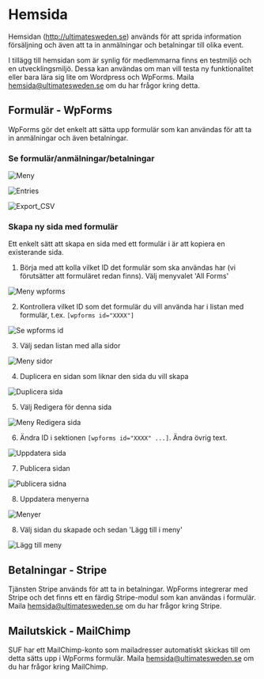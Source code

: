 # Hemsida

Hemsidan (http://ultimatesweden.se) används för att sprida information försäljning och även att ta in anmälningar och betalningar till olika event.

I tillägg till hemsidan som är synlig för medlemmarna finns en testmiljö och en utvecklingsmiljö. Dessa kan användas om man vill testa
ny funktionalitet eller bara lära sig lite om Wordpress och WpForms. Maila hemsida@ultimatesweden.se om du har frågor kring detta.


## Formulär - WpForms

WpForms gör det enkelt att sätta upp formulär som kan användas för att ta in anmälningar och även betalningar.


### Se formulär/anmälningar/betalningar


![Meny](./media/WpForms/Meny.png "Meny")

![Entries](./media/WpForms/Entries.png "Entries")

![Export_CSV](./media/WpForms/Export_CSV.png "Export_CSV")


### Skapa ny sida med formulär

Ett enkelt sätt att skapa en sida med ett formulär i är att kopiera en existerande sida.

1. Börja med att kolla vilket ID det formulär som ska användas har (vi förutsätter att formuläret redan finns). Välj menyvalet 'All Forms'

![Meny wpforms](./media/WpForms/meny-wpforms.png "Meny wpfroms")

2. Kontrollera vilket ID som det formulär du vill använda har i listan med formulär, t.ex. ```[wpforms id="XXXX"]```

![Se wpforms id](./media/WpForms/se-wpforms-id.png "Se wpforms id")

3. Välj sedan listan med alla sidor

![Meny sidor](./media/WpForms/meny-sidor.png "Meny sidor")

4. Duplicera en sidan som liknar den sida du vill skapa

![Duplicera sida](./media/WpForms/duplicera-sida.png "Duplicera sida")

5. Välj Redigera för denna sida

![Meny Redigera sida](./media/WpForms/redigera-sida.png "Meny Redigera sida")

6. Ändra ID i sektionen ```[wpforms id="XXXX" ...]```. Ändra övrig text.

![Uppdatera sida](./media/WpForms/sida.png "Uppdatera sida")

7. Publicera sidan

![Publicera sidna](./media/WpForms/publicera.png "Publicera sida")

8. Uppdatera menyerna

![Menyer](./media/WpForms/menyer.png "Menyer")

8. Välj sidan du skapade och sedan 'Lägg till i meny'

![Lägg till meny](./media/WpForms/lagg-till-meny.png "Lägg till meny")



## Betalningar - Stripe

Tjänsten Stripe används för att ta in betalningar. WpForms integrerar med Stripe och det finns ett en färdig Stripe-modul som kan användas i formulär. Maila hemsida@ultimatesweden.se om du har frågor kring Stripe.


## Mailutskick - MailChimp

SUF har ett MailChimp-konto som mailadresser automatiskt skickas till om detta sätts upp i WpForms formulär. Maila hemsida@ultimatesweden.se om du har frågor kring MailChimp.
